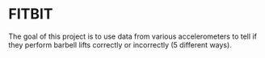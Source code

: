 # FITBIT
The goal of this project is to use data from various accelerometers to tell if they perform barbell lifts correctly or incorrectly (5 different ways).
